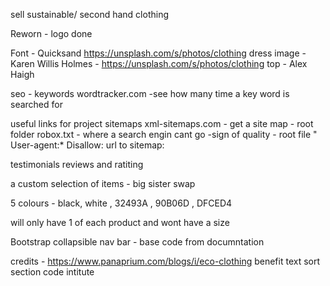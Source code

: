 sell sustainable/ second hand clothing 

Reworn - logo done

Font - Quicksand
https://unsplash.com/s/photos/clothing
dress image - Karen Willis Holmes - https://unsplash.com/s/photos/clothing
top - Alex Haigh

seo - keywords
wordtracker.com -see how many time a key word is searched for 

useful links for project 
sitemaps
xml-sitemaps.com - get a site map - root folder
robox.txt - where a search engin cant go -sign of quality - root file
" User-agent:*
Disallow: 
url to sitemap:

testimonials reviews and ratiting 

a custom selection of items - big sister swap 
 
 5 colours - black, white , 32493A , 90B06D , DFCED4

will only have 1 of each product and wont have a size 

Bootstrap collapsible nav bar - base code from documntation 

credits - https://www.panaprium.com/blogs/i/eco-clothing benefit text sort section code intitute 